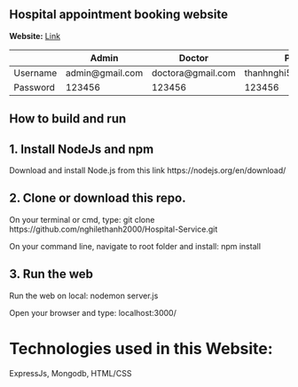<h2>Hospital appointment booking website</h2>
<b>Website:</b>
<a href="https://dalieusaigon.herokuapp.com/" target="_blank" >Link</a>
 <table>
      <thead>
      <tr>
      <th></th>
      <th>Admin</th>
      <th>Doctor</th>
      <th>Patient</th>
      </tr>
      </thead>
      <tbody>
        <tr>
        <td>Username</td>
        <td>admin@gmail.com</td>
        <td>doctora@gmail.com</td>
        <td>thanhnghi591@gmail.com</td>
        </tr>
         <tr>
        <td>Password</td>
        <td>123456</td>
       <td>123456</td>
        <td>123456</td>
        </tr>
      </tbody>
</table>
<h2>How to build and run</h2>
<h2>1. Install NodeJs and npm</h2>
<p>Download and install Node.js from this link https://nodejs.org/en/download/</p>
<h2>2. Clone or download this repo.</h2>
<p>On your terminal or cmd, type: git clone https://github.com/nghilethanh2000/Hospital-Service.git</p>
<p>On your command line, navigate to root folder and install: npm install</p>
<h2>3. Run the web</h2>
<p>Run the web on local: nodemon server.js</p>
<p>Open your browser and type: localhost:3000/</p>
<h1>Technologies used in this Website:</h1>
<p>ExpressJs, Mongodb, HTML/CSS</p>

